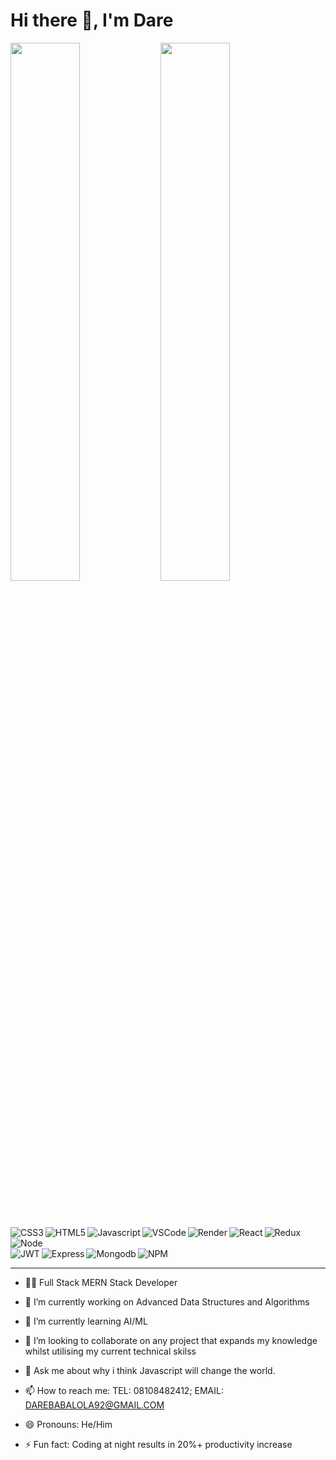 # Hi there 👋, I'm Dare

<img align="Left" width="47%" src="https://github-readme-stats.vercel.app/api?username=BabyboyDrey&show_icons=true&theme=radical" />

<img  width="47%" src="https://github-readme-stats.vercel.app/api/top-langs/?username=BabyboyDrey&layout=compact" />  

<br ></br>

<img align="Left" alt="CSS3" src="https://img.shields.io/badge/css3-%231572B6.svg?style=for-the-badge&logo=css3&logoColor=white" />
<img align="Left" alt="HTML5" src="https://img.shields.io/badge/html5-%23E34F26.svg?style=for-the-badge&logo=html5&logoColor=white" />
<img align="Left" alt="Javascript" src="https://img.shields.io/badge/javascript-%23323330.svg?style=for-the-badge&logo=javascript&logoColor=%23F7DF1E" />
<img align="Left" alt="VSCode" src="https://img.shields.io/badge/Visual%20Studio%20Code-0078d7.svg?style=for-the-badge&logo=visual-studio-code&logoColor=white" />
<img align="Left" alt="Render" src="https://img.shields.io/badge/Render-%46E3B7.svg?style=for-the-badge&logo=render&logoColor=white" />
<img align="Left" alt="React" src="https://img.shields.io/badge/react-%2320232a.svg?style=for-the-badge&logo=react&logoColor=%2361DAFB" />
<img align="Left" alt="Redux" src="https://img.shields.io/badge/redux-%23593d88.svg?style=for-the-badge&logo=redux&logoColor=white" />
<br />
<img align="Left" alt="Node" src="https://img.shields.io/badge/node.js-6DA55F?style=for-the-badge&logo=node.js&logoColor=white" />
<br />
<img align="Left" alt="JWT" src="https://img.shields.io/badge/JWT-black?style=for-the-badge&logo=JSON%20web%20tokens" />
<img align="Left" alt="Express" src="https://img.shields.io/badge/express.js-%23404d59.svg?style=for-the-badge&logo=express&logoColor=%2361DAFB" />
<img align="Left" alt="Mongodb" src="https://img.shields.io/badge/MongoDB-%234ea94b.svg?style=for-the-badge&logo=mongodb&logoColor=white" />
<img  alt="NPM" src="https://img.shields.io/badge/NPM-%23CB3837.svg?style=for-the-badge&logo=npm&logoColor=white" />  

***








- 👨‍💻 Full Stack MERN Stack Developer
- 🔭 I’m currently working on Advanced Data Structures and Algorithms
- 🌱 I’m currently learning AI/ML
- 👯 I’m looking to collaborate on any project that expands my knowledge whilst utilising my current technical skilss

- 💬 Ask me about why i think Javascript will change the world.
- 📫 How to reach me: TEL: 08108482412; EMAIL: DAREBABALOLA92@GMAIL.COM
- 😄 Pronouns: He/Him
- ⚡ Fun fact: Coding at night results in 20%+ productivity increase

